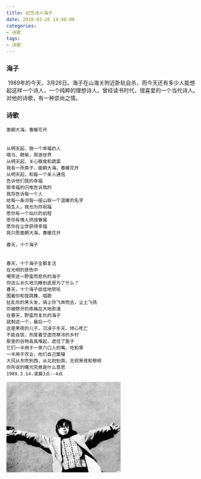 ```yaml
---
title: 纪念诗人海子
date: 2018-03-26 14:40:00
categories:
- 诗歌
tags:
- 诗歌
---
```


### 海子
  1989年的今天，3月26日。海子在山海关附近卧轨自杀，而今天还有多少人能想起这样一个诗人，一个纯粹的理想诗人。曾经读书时代，很喜爱的一个当代诗人。对他的诗歌，有一种崇尚之情。

### 诗歌
```
面朝大海，春暖花开


从明天起，做一个幸福的人
喂马、劈柴，周游世界
从明天起，关心粮食和蔬菜
我有一所房子，面朝大海，春暖花开
从明天起，和每一个亲人通信
告诉他们我的幸福
那幸福的闪电告诉我的
我将告诉每一个人
给每一条河每一座山取一个温暖的名字
陌生人，我也为你祝福
愿你有一个灿烂的前程
愿你有情人终成眷属
愿你在尘世获得幸福
我只愿面朝大海，春暖花开
```

```
春天，十个海子


春天，十个海子全都复活
在光明的景色中
嘲笑这一野蛮而悲伤的海子
你这么长久地沉睡到底是为了什么？
春天，十个海子低低地怒吼
围着你和我跳舞、唱歌
扯乱你的黑头发，骑上你飞奔而去，尘土飞扬
你被劈开的疼痛在大地弥漫
在春天，野蛮而复仇的海子
就剩这一个，最后一个
这是黑夜的儿子，沉浸于冬天，倾心死亡
不能自拔，热爱着空虚而寒冷的乡村
那里的谷物高高堆起，遮住了窗子
它们一半用于一家六口人的嘴，吃和胃
一半用于农业，他们自己繁殖
大风从东吹到西，从北刮到南，无视黑夜和黎明
你所说的曙光究竟是什么意思
1989.3.14.凌晨3点--4点
```
  
<img src='https://github.com/biezz/biezz.github.io/blob/master/images/2018032701.jpg' align='left' style=' width:300px;height:100 px'/>
